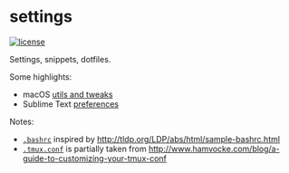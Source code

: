 # settings

  [![license][license-image]][license-url]

Settings, snippets, dotfiles.

Some highlights:

* macOS [utils and tweaks](/env-howto/macos/fresh-setup.md)
* Sublime Text [preferences](/sublime-settings/README.md)

Notes:

* [`.bashrc`](/dotfiles/.bashrc) inspired by http://tldp.org/LDP/abs/html/sample-bashrc.html
* [`.tmux.conf`](/dotfiles/.tmux.conf) is partially taken from http://www.hamvocke.com/blog/a-guide-to-customizing-your-tmux-conf

[license-image]: https://img.shields.io/github/license/oleksmarkh/settings.svg?style=flat-square
[license-url]: https://github.com/oleksmarkh/settings/blob/master/LICENSE
